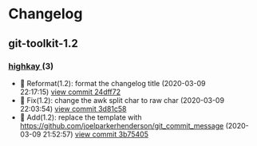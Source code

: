 # Changelog
## git-toolkit-1.2


### [highkay ](highkay@gmail.com) (3)

* :art: Reformat(1.2): format the changelog title (2020-03-09 22:17:15) [view commit 24dff72](https://github.com/highkay/git-toolkit/commit/24dff72)  
* :bug: Fix(1.2): change the awk split char to raw char (2020-03-09 22:03:54) [view commit 3d81c58](https://github.com/highkay/git-toolkit/commit/3d81c58)  
* :tada: Add(1.2): replace the template with https://github.com/joelparkerhenderson/git_commit_message (2020-03-09 21:52:57) [view commit 3b75405](https://github.com/highkay/git-toolkit/commit/3b75405)  


